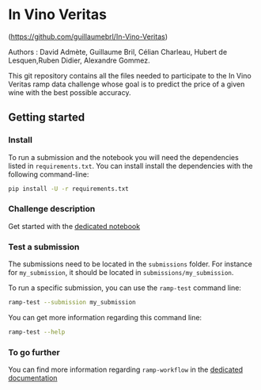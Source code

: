 # In Vino Veritas

(https://github.com/guillaumebrl/In-Vino-Veritas)

Authors : David Admète, Guillaume Bril, Célian Charleau, Hubert de Lesquen,Ruben Didier, Alexandre Gommez. 

This git repository contains all the files needed to participate to the In Vino Veritas ramp data challenge whose goal is to predict the price of a given wine with the best possible accuracy.

## Getting started

### Install

To run a submission and the notebook you will need the dependencies listed
in `requirements.txt`. You can install install the dependencies with the
following command-line:

```bash
pip install -U -r requirements.txt
```

### Challenge description

Get started with the [dedicated notebook](in_vino_veritas_starting_kit.ipynb)


### Test a submission

The submissions need to be located in the `submissions` folder. For instance
for `my_submission`, it should be located in `submissions/my_submission`.

To run a specific submission, you can use the `ramp-test` command line:

```bash
ramp-test --submission my_submission
```

You can get more information regarding this command line:

```bash
ramp-test --help
```

### To go further

You can find more information regarding `ramp-workflow` in the
[dedicated documentation](https://paris-saclay-cds.github.io/ramp-docs/ramp-workflow/stable/using_kits.html)
